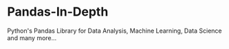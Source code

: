 # Pandas-In-Depth
Python's Pandas Library for Data Analysis, Machine Learning, Data Science and many more...
